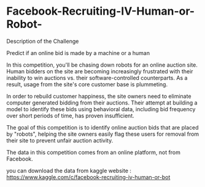 # Facebook-Recruiting-IV-Human-or-Robot-
Description of the Challenge

Predict if an online bid is made by a machine or a human

In this competition, you'll be chasing down robots for an online auction site. Human bidders on the site are becoming increasingly frustrated with their inability to win auctions vs. their software-controlled counterparts. As a result, usage from the site's core customer base is plummeting.

In order to rebuild customer happiness, the site owners need to eliminate computer generated bidding from their auctions. Their attempt at building a model to identify these bids using behavioral data, including bid frequency over short periods of time, has proven insufficient.

The goal of this competition is to identify online auction bids that are placed by "robots", helping the site owners easily flag these users for removal from their site to prevent unfair auction activity.

The data in this competition comes from an online platform, not from Facebook.

you can download the data from kaggle website : https://www.kaggle.com/c/facebook-recruiting-iv-human-or-bot
